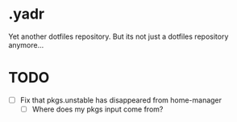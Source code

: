 # .yadr

Yet another dotfiles repository.
But its not just a dotfiles repository anymore...

# TODO

- [ ] Fix that pkgs.unstable has disappeared from home-manager
    - [ ] Where does my pkgs input come from?
